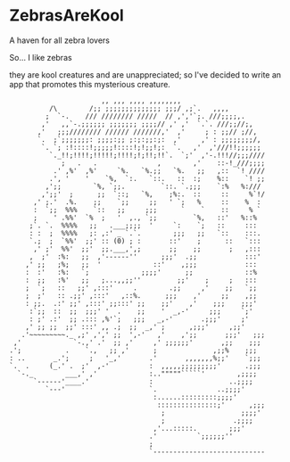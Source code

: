 # ZebrasAreKool
A haven for all zebra lovers

So... I like zebras

they are kool creatures and are unappreciated; so I've decided to write an app that promotes this mysterious 
creature.

                           ,, ,,, ,,,, ,,,,,,,,
              /\        /;; ;;;;;;;;;;;;;; ;;;/ ,;`.   ,,,,
             ;  `-.    /// //////// /////  // ,','`;. ///;;;;,.
            ,'   ,,`-.;;;;;; ;;;;;;; ;;;;// ,' ,'  `.`. ///;;//;,
           ,'   ;;;//////// ////// ///////,'  ,'     ; : ;;// ;//,
           `.  ;`;;;;;;;: ;;;;:;; ;:;:;;:;:  ,'     ,' : ;;;;;;;;/,
            `. `; :!::::!;;;;;!::::!;!;;!;:  `.   ,'  ,'///!!;;;;;;
              `._!!;!!!!;!!!!!;!!!!;!;!!;!!`.  `;'  ,'-.!!!//;;;////
                 ;   .   .               ,        ,'    ::-!_///;;;;
               .' ,%'  ,%'     `%.   `%.;;   `%.   ;;   ,::  `! ////
              .', '    '    `%,  `:.   `::.   ::  :;    %::    `! ;;
             ,';;        `%, `;;.         `::. `.;;;    `:%   %:///
            ,';;'  ;      ;;  `::;   `%,    ;%:.  ::     ::     %`!/
          ,' ;.'  .%.    ;;    `;;     ;;   ' `;   %     ::    %  :
          :  `;;  %%%    `::   ;;     ;;;      `    `    ::     % `
          ;    ' .%%'  `%  ;   '  ,., `;;         `%,   ::'   %::%
         ;`. `.  %%%%   ;;   .___;;;;  '     `:    `;   ::     :::
         : :  ;  %%%%   ;: ,:' _ `.`.        ;;;   ;;   `::    :::.
         `.;  ;  `%%'  ;;' :: (0) ; :       ::'    ;      ::   `:::
          ,' ;'  %%'  ;;'  ;;.___,',;       ;;    ;;       ;   ,:::
         ,  ;'  :%:   ;;  ,'------''      ;;;'  .;;            :::'
        ,' ;;   ;%;   ;;  '             ::'    ,;;;            :::
        :  :'   :%:   `;             ;;;;'      ;;             ::%
        :  ;;   :%'   ;;   ;...,,;;''         ;;'    ;     ;   :::
        ;  `;   ::   ;;' ,:::'     .        .;;     ,'    ;;   `;;
        ;  ;'   :: .;;' ,:::'   ,::%.      ;;;    ,'     ;;    ,;;
        : ;;.  .:' ;;' ,:::' ;;:::' ;;    ;;'    ,'    ;;;    ;;;'
         :`;;  ::  ;;  ;;;' '  .    ;;    '  _,-'     ;;;     `;'
         : ;' .:'  ;; .::: ,%'`;   ;;;   _,-'       .;;;'     ;'
        ,' ;; ;;  ;;' :::' ,, .;  ;;  _,' ;      ,;;;'     ,;;'
       .'~~~~~~~~~._ ,;' ,',' ;;  ',-'   ,'    ,';;       ;;;'   ;;;
     ,'             `-.,' .'  ;; ,'     ,' ;;;;;;'       ,;;    ;;;
    .';           .    `.,   ;; ,'      ;              ,;;%    ;;;
    : ..       _.';     ;   '_,'       .'       ,,,,,,,%;;'    `;;;
    `.  .     (_.' .  ;'  ,-'          :  ,,,,,;;;;;;;;;'      .;;;
      `-._        ___,' ,'             :.."""""`````'        ,;;;;
          `------'____.'               :                   ..;;;;
             `---'                     `.               ..;;;;'
                                        :......:::::::::;;;;'
                                         :::::::::::::::;'      ,;;;
                                          ;                   ;;;;'
                                          ;                 .;;;;
                                        ,'...:::::.        ;;;'
                                       .'          `;;;;;;''
                                       ;
                                       `----------------------------
